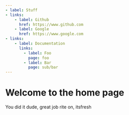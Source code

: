 ```yaml
---
- label: Stuff
- links:
    - label: Github
      href: https://www.github.com
    - label: Google
      href: https://www.google.com
- links:
    - label: Documentation
      links:
        - label: Foo
          page: foo
        - label: Bar
          page: sub/bar
---
```


# Welcome to the home page

You did it dude, great job rite on, itsfresh

